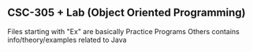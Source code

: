 ## CSC-305 + Lab (Object Oriented Programming)

Files starting with "Ex" are basically Practice Programs
Others contains info/theory/examples related to Java

